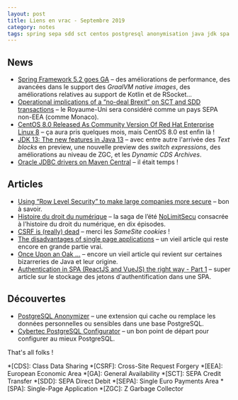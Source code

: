 ```yaml
---
layout: post
title: Liens en vrac - Septembre 2019
category: notes
tags: spring sepa sdd sct centos postgresql anonymisation java jdk spa oracle sécurité spa authentification
---
```


## News
* [Spring Framework 5.2 goes GA](https://spring.io/blog/2019/09/30/spring-framework-5-2-goes-ga)
  – des améliorations de performance, des avancées dans le support des _GraalVM native images_, des
    améliorations relatives au support de Kotlin et de RSocket...
* [Operational implications of a “no-deal Brexit” on SCT and SDD transactions](https://www.europeanpaymentscouncil.eu/news-insights/news/operational-implications-no-deal-brexit-sct-and-sdd-transactions)
  – le Royaume-Uni sera considéré comme un pays SEPA non-EEA (comme Monaco).
* [CentOS 8.0 Released As Community Version Of Red Hat Enterprise Linux 8](https://www.phoronix.com/scan.php?page=news_item&px=CentOS-8-Released)
  – ça aura pris quelques mois, mais CentOS 8.0 est enfin là !
* [JDK 13: The new features in Java 13](https://www.infoworld.com/article/3340052/jdk-13-the-new-features-in-java-13.html)
  – avec entre autre l'arrivée des _Text blocks_ en preview, une nouvelle preview des _switch
    expressions_, des améliorations au niveau de ZGC, et les _Dynamic CDS Archives_.
* [Oracle JDBC drivers on Maven Central](https://medium.com/oracledevs/oracle-jdbc-drivers-on-maven-central-64fcf724d8b)
  – il était temps !

## Articles
* [Using “Row Level Security” to make large companies more secure](https://www.cybertec-postgresql.com/en/using-row-level-security-to-make-large-companies-more-secure/)
  – bon à savoir.
* [Histoire du droit du numérique](https://www.nolimitsecu.fr/hors-serie-episode-1-histoire-droit-numerique/)
  – la saga de l’été [NoLimitSecu](https://www.nolimitsecu.fr) consacrée à l’histoire du droit du
    numérique, en dix épisodes.
* [CSRF is (really) dead](https://scotthelme.co.uk/csrf-is-really-dead/)
  – merci les _SameSite cookies_ !
* [The disadvantages of single page applications](https://adamsilver.io/articles/the-disadvantages-of-single-page-applications/)
  – un vieil article qui reste encore en grande partie vrai.
* [Once Upon an Oak ...](https://www.javaspecialists.eu/archive/Issue055.html)
  – encore un vieil article qui revient sur certaines bizarreries de Java et leur origine.
* [Authentication in SPA (ReactJS and VueJS) the right way - Part 1](https://jcbaey.com/authentication-in-spa-reactjs-and-vuejs-the-right-way)
  – super article sur le stockage des jetons d'authentification dans une SPA.

## Découvertes
* [PostgreSQL Anonymizer](https://gitlab.com/dalibo/postgresql_anonymizer)
  – une extension qui cache ou remplace les données personnelles ou sensibles dans une base
    PostgreSQL.
* [Cybertec PostgreSQL Configurator](http://pgconfigurator.cybertec.at/)
  – un bon point de départ pour configurer au mieux PostgreSQL.

That's all folks !

*[CDS]: Class Data Sharing
*[CSRF]: Cross-Site Request Forgery
*[EEA]: European Economic Area
*[GA]: General Availability
*[SCT]: SEPA Credit Transfer
*[SDD]: SEPA Direct Debit
*[SEPA]: Single Euro Payments Area
*[SPA]: Single-Page Application
*[ZGC]: Z Garbage Collector
